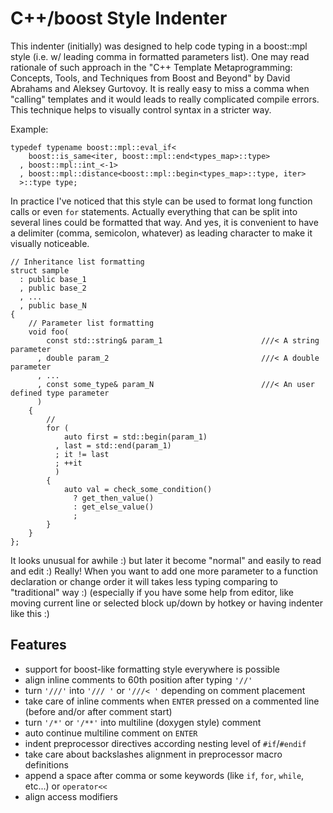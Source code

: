 C++/boost Style Indenter
========================

This indenter (initially) was designed to help code typing in a boost::mpl style
(i.e. w/ leading comma in formatted parameters list). One may read rationale of such
approach in the "C++ Template Metaprogramming: Concepts, Tools, and Techniques from Boost and Beyond"
by David Abrahams and Aleksey Gurtovoy. It is really easy to miss a comma when "calling" templates and
it would leads to really complicated compile errors. This technique helps to visually control syntax
in a stricter way.

Example:

    typedef typename boost::mpl::eval_if<
        boost::is_same<iter, boost::mpl::end<types_map>::type>
      , boost::mpl::int_<-1>
      , boost::mpl::distance<boost::mpl::begin<types_map>::type, iter>
      >::type type;

In practice I've noticed that this style can be used to format long function calls or even
`for` statements. Actually everything that can be split into several lines could be formatted that way.
And yes, it is convenient to have a delimiter (comma, semicolon, whatever) as leading character to
make it visually noticeable.

    // Inheritance list formatting
    struct sample
      : public base_1
      , public base_2
      , ...
      , public base_N
    {
        // Parameter list formatting
        void foo(
            const std::string& param_1                      ///< A string parameter
          , double param_2                                  ///< A double parameter
          , ...
          , const some_type& param_N                        ///< An user defined type parameter
          )
        {
            //
            for (
                auto first = std::begin(param_1)
              , last = std::end(param_1)
              ; it != last
              ; ++it
              )
            {
                auto val = check_some_condition()
                  ? get_then_value()
                  : get_else_value()
                  ;
            }
        }
    };

It looks unusual for awhile :) but later it become "normal" and easily to read and edit :)
Really! When you want to add one more parameter to a function declaration or change order it will
takes less typing comparing to "traditional" way :) (especially if you have some help from editor,
like moving current line or selected block up/down by hotkey or having indenter like this :)

Features
--------

* support for boost-like formatting style everywhere is possible
* align inline comments to 60th position after typing `'//'`
* turn `'///'` into `'/// '` or `'///< '` depending on comment placement
* take care of inline comments when `ENTER` pressed on a commented line (before and/or after comment start)
* turn `'/*'` or `'/**'` into multiline (doxygen style) comment
* auto continue multiline comment on `ENTER`
* indent preprocessor directives according nesting level of `#if`/`#endif`
* take care about backslashes alignment in preprocessor macro definitions
* append a space after comma or some keywords (like `if`,  `for`,  `while`,  etc...) or `operator<<`
* align access modifiers
